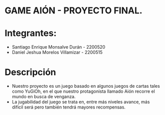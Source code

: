 # GAME AIÓN - PROYECTO FINAL.
# Integrantes:
- Santiago Enrique Monsalve Durán - 2200520
- Daniel Jeshua Morelos Villamizar - 2200515
# Descripción
- Nuestro proyecto es un juego basado en algunos juegos de cartas tales como YuGiOh, en el que nuestro protagonista llamado Aión recorre el mundo en busca de venganza. 
- La jugabilidad del juego se trata en, entre más niveles avance, más dificil será pero también tendrá mayores recompensas.


